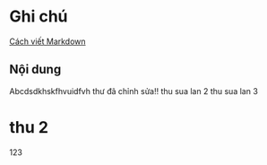 # Ghi chú
[Cách viết Markdown](https://www.markdownguide.org)
## Nội dung
Abcdsdkhskfhvuidfvh
thư đã chỉnh sửa!!
thu sua lan 2
thu sua lan 3
# thu 2
123